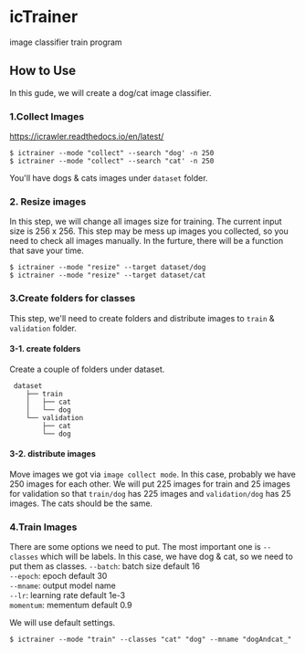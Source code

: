 # icTrainer
image classifier train program



## How to Use
In this gude, we will create a dog/cat image classifier.
### 1.Collect Images
https://icrawler.readthedocs.io/en/latest/   

```
$ ictrainer --mode "collect" --search "dog' -n 250
$ ictrainer --mode "collect" --search "cat' -n 250

```
You'll have dogs & cats images under `dataset` folder.


### 2. Resize images
In this step, we will change all images size for training. The current input size is 256 x 256.
This step may be mess up images you collected, so you need to check all images manually. In the furture, there will be a function that save your time.  

```
$ ictrainer --mode "resize" --target dataset/dog
$ ictrainer --mode "resize" --target dataset/cat
```

### 3.Create folders for classes
This step, we'll need to create folders and distribute images to `train` & `validation` folder.

#### 3-1. create folders
Create a couple of folders under dataset.
```
 dataset
    ├── train
    │   ├── cat
    │   └── dog
    └── validation
        ├── cat
        └── dog
```

#### 3-2. distribute images
Move images we got via `image collect mode`. In this case, probably we have 250 images for each other.
We will put 225 images for train and 25 images for validation so that `train/dog` has 225 images and `validation/dog` has 25 images. The cats should be the same.

### 4.Train Images
There are some options we need to put. The most important one is `--classes` which will be labels. In this case, we have dog & cat, so we need to put them as classes.
`--batch`: batch size default 16        
`--epoch`: epoch default 30       
`--mname`: output model name      
`--lr`: learning rate default 1e-3       
`momentum`: mementum default 0.9     

We will use default settings.

```
$ ictrainer --mode "train" --classes "cat" "dog" --mname "dogAndcat_"
```
